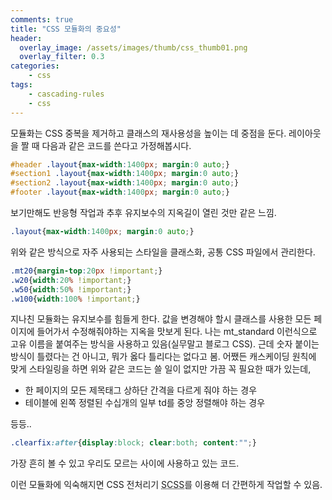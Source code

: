 ```yaml
---
comments: true
title: "CSS 모듈화의 중요성"
header:
  overlay_image: /assets/images/thumb/css_thumb01.png
  overlay_filter: 0.3
categories:
    - css
tags:
    - cascading-rules
    - css
---
```

모듈화는 CSS 중복을 제거하고 클래스의 재사용성을 높이는 데 중점을 둔다. 레이아웃을 짤 때 다음과 같은 코드를 쓴다고 가정해봅시다.

```css
#header .layout{max-width:1400px; margin:0 auto;}
#section1 .layout{max-width:1400px; margin:0 auto;}
#section2 .layout{max-width:1400px; margin:0 auto;}
#footer .layout{max-width:1400px; margin:0 auto;}
```
보기만해도 반응형 작업과 추후 유지보수의 지옥길이 열린 것만 같은 느낌.

```css
.layout{max-width:1400px; margin:0 auto;}
```
위와 같은 방식으로 자주 사용되는 스타일을 클래스화, 공통 CSS 파일에서 관리한다.

```css
.mt20{margin-top:20px !important;}
.w20{width:20% !important;}
.w50{width:50% !important;}
.w100{width:100% !important;}
```
지나친 모듈화는 유지보수를 힘들게 한다. 값을 변경해야 할시 클래스를 사용한 모든 페이지에 들어가서 수정해줘야하는 지옥을 맛보게 된다. 나는 mt_standard 이런식으로 고유 이름을 붙여주는 방식을 사용하고 있음(실무말고 블로그 CSS). 근데 숫자 붙이는 방식이 틀렸다는 건 아니고, 뭐가 옳다 틀리다는 없다고 봄. 어쨌든 캐스케이딩 원칙에 맞게 스타일링을 하면 위와 같은 코드는 쓸 일이 없지만 가끔 꼭 필요한 때가 있는데,

<div class="cont-box type1 mt--standard mb--standard">
    <ul class="bu-list1">
        <li>한 페이지의 모든 제목태그 상하단 간격을 다르게 줘야 하는 경우</li>
        <li>테이블에 왼쪽 정렬된 수십개의 일부 td를 중앙 정렬해야 하는 경우</li>
    </ul>
</div>
등등..

```css
.clearfix:after{display:block; clear:both; content:"";}
```
가장 흔히 볼 수 있고 우리도 모르는 사이에 사용하고 있는 코드.

이런 모듈화에 익숙해지면 CSS 전처리기 <abbr title="syntactically awesome style sheets">SCSS</abbr>를 이용해 더 간편하게 작업할 수 있음.